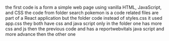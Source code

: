 the first code is a form a simple web page using vanilla HTML, JavaScript, and CSS the code from folder search pokemon is a code  related files are part of a React application but the folder code instead of styles.css it used app.css they both have css and java script only in the folder one has more css and js then the previous code and has a reportwebvitals java script and more advance then the other one
